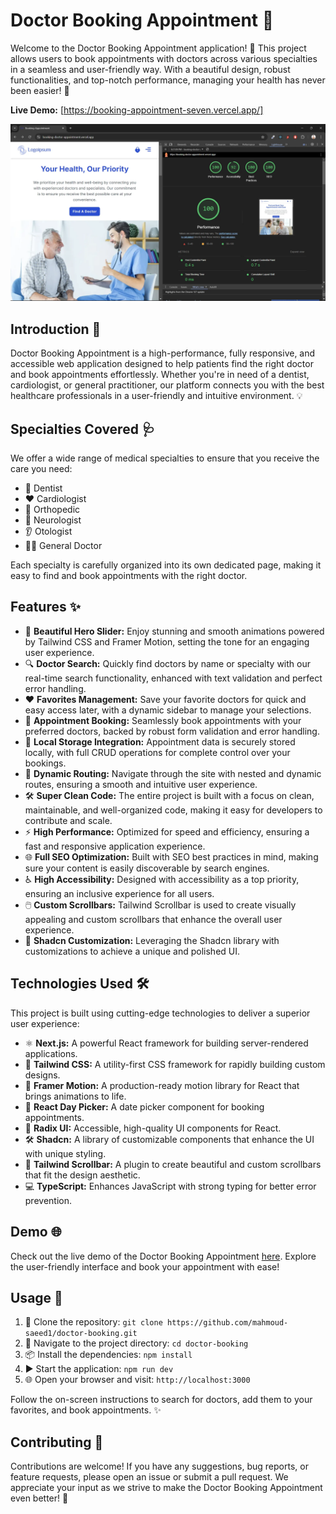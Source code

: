 # Doctor Booking Appointment 🌟

Welcome to the Doctor Booking Appointment application! 🎉 This project allows users to book appointments with doctors across various specialties in a seamless and user-friendly way. With a beautiful design, robust functionalities, and top-notch performance, managing your health has never been easier! 🏥

**Live Demo:** [https://booking-appointment-seven.vercel.app/]

![Doctor Booking](./public/doctor-booking.webp "Doctor Booking")

## Introduction 📜

Doctor Booking Appointment is a high-performance, fully responsive, and accessible web application designed to help patients find the right doctor and book appointments effortlessly. Whether you're in need of a dentist, cardiologist, or general practitioner, our platform connects you with the best healthcare professionals in a user-friendly and intuitive environment. 💡

## Specialties Covered 🩺

We offer a wide range of medical specialties to ensure that you receive the care you need:

- 🦷 Dentist
- ❤️ Cardiologist
- 🦴 Orthopedic
- 🧠 Neurologist
- 👂 Otologist
- 👨‍⚕️ General Doctor

Each specialty is carefully organized into its own dedicated page, making it easy to find and book appointments with the right doctor.

## Features ✨

- 🚀 **Beautiful Hero Slider:** Enjoy stunning and smooth animations powered by Tailwind CSS and Framer Motion, setting the tone for an engaging user experience.
- 🔍 **Doctor Search:** Quickly find doctors by name or specialty with our real-time search functionality, enhanced with text validation and perfect error handling.
- ❤️ **Favorites Management:** Save your favorite doctors for quick and easy access later, with a dynamic sidebar to manage your selections.
- 📅 **Appointment Booking:** Seamlessly book appointments with your preferred doctors, backed by robust form validation and error handling.
- 💾 **Local Storage Integration:** Appointment data is securely stored locally, with full CRUD operations for complete control over your bookings.
- 🧠 **Dynamic Routing:** Navigate through the site with nested and dynamic routes, ensuring a smooth and intuitive user experience.
- 🛠️ **Super Clean Code:** The entire project is built with a focus on clean, maintainable, and well-organized code, making it easy for developers to contribute and scale.
- ⚡ **High Performance:** Optimized for speed and efficiency, ensuring a fast and responsive application experience.
- 🌐 **Full SEO Optimization:** Built with SEO best practices in mind, making sure your content is easily discoverable by search engines.
- ♿ **High Accessibility:** Designed with accessibility as a top priority, ensuring an inclusive experience for all users.
- 🖱️ **Custom Scrollbars:** Tailwind Scrollbar is used to create visually appealing and custom scrollbars that enhance the overall user experience.
- 🎨 **Shadcn Customization:** Leveraging the Shadcn library with customizations to achieve a unique and polished UI.

## Technologies Used 🛠️

This project is built using cutting-edge technologies to deliver a superior user experience:

- ⚛️ **Next.js:** A powerful React framework for building server-rendered applications.
- 🎨 **Tailwind CSS:** A utility-first CSS framework for rapidly building custom designs.
- 🌟 **Framer Motion:** A production-ready motion library for React that brings animations to life.
- 📅 **React Day Picker:** A date picker component for booking appointments.
- 🔧 **Radix UI:** Accessible, high-quality UI components for React.
- 🛠️ **Shadcn:** A library of customizable components that enhance the UI with unique styling.
- 🎨 **Tailwind Scrollbar:** A plugin to create beautiful and custom scrollbars that fit the design aesthetic.
- 💻 **TypeScript:** Enhances JavaScript with strong typing for better error prevention.

## Demo 🌐

Check out the live demo of the Doctor Booking Appointment [here](https://booking-appointment-seven.vercel.app/). Explore the user-friendly interface and book your appointment with ease!

## Usage 🚀

1. 🧪 Clone the repository: `git clone https://github.com/mahmoud-saeed1/doctor-booking.git`
2. 📂 Navigate to the project directory: `cd doctor-booking`
3. 📦 Install the dependencies: `npm install`
4. ▶️ Start the application: `npm run dev`
5. 🌐 Open your browser and visit: `http://localhost:3000`

Follow the on-screen instructions to search for doctors, add them to your favorites, and book appointments. ✨

## Contributing 🤝

Contributions are welcome! If you have any suggestions, bug reports, or feature requests, please open an issue or submit a pull request. We appreciate your input as we strive to make the Doctor Booking Appointment even better! 🙌
